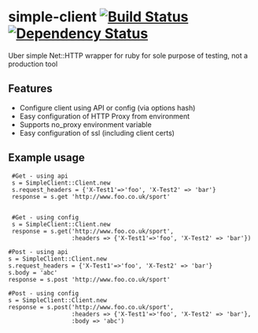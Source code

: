 simple-client [![Build Status](https://secure.travis-ci.org/mcrmfc/simple-client.png?branch=master)](http://travis-ci.org/mcrmfc/simple-client) [![Dependency Status](https://gemnasium.com/mcrmfc/simple-client.png)](http://gemnasium.com/mcrmfc/simple-client) 
=============

Uber simple Net::HTTP wrapper for ruby for sole purpose of testing, not a production tool

Features
--------

* Configure client using API or config (via options hash)
* Easy configuration of HTTP Proxy from environment
* Supports no_proxy environment variable
* Easy configuration of ssl (including client certs)

Example usage
--------------

     #Get - using api
     s = SimpleClient::Client.new
     s.request_headers = {'X-Test1'=>'foo', 'X-Test2' => 'bar'}
     response = s.get 'http://www.foo.co.uk/sport'


     #Get - using config
     s = SimpleClient::Client.new
     response = s.get('http://www.foo.co.uk/sport', 
                      :headers => {'X-Test1'=>'foo', 'X-Test2' => 'bar'})

    #Post - using api
    s = SimpleClient::Client.new
    s.request_headers = {'X-Test1'=>'foo', 'X-Test2' => 'bar'}
    s.body = 'abc'
    response = s.post 'http://www.foo.co.uk/sport'

    #Post - using config
    s = SimpleClient::Client.new
    response = s.post('http://www.foo.co.uk/sport', 
                      :headers => {'X-Test1'=>'foo', 'X-Test2' => 'bar'},
                      :body => 'abc')

